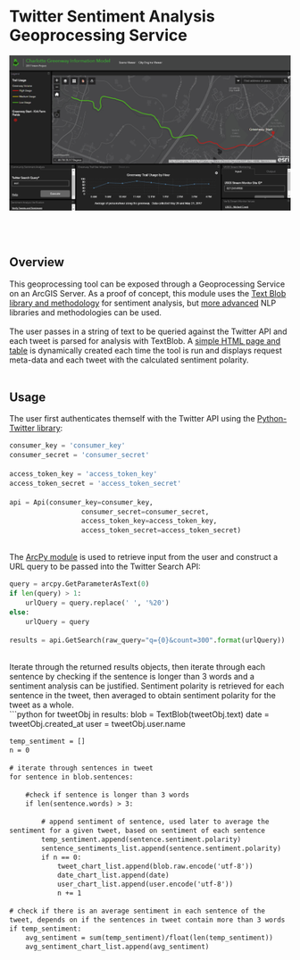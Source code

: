 # Twitter Sentiment Analysis Geoprocessing Service
![This is where an GIF should be. Sorry you can't see it. Try using Chrome](twitter_sentiment.gif "Application Demo")

<br><br>
## Overview
This geoprocessing tool can be exposed through a Geoprocessing Service on an ArcGIS Server.  As a proof of concept, this module uses the [Text Blob library and methodology](https://textblob.readthedocs.io/en/dev/) for sentiment analysis, but [more advanced](https://cloud.google.com/natural-language/) NLP libraries and methodologies can be used. 
<br>
<br>
The user passes in a string of text to be queried against the Twitter API and each tweet is parsed for analysis with TextBlob.  A <a href="http://tghays.github.io/twitter_verification.html">simple HTML page and table</a> is dynamically created each time the tool is run and displays request meta-data and each tweet with the calculated sentiment polarity.
<br>
<br>
## Usage
The user first authenticates themself with the Twitter API using the <a href="https://github.com/bear/python-twitter">Python-Twitter library</a>:

```python
consumer_key = 'consumer_key'
consumer_secret = 'consumer_secret'

access_token_key = 'access_token_key'
access_token_secret = 'access_token_secret'

api = Api(consumer_key=consumer_key,
                  consumer_secret=consumer_secret,
                  access_token_key=access_token_key,
                  access_token_secret=access_token_secret)
```
<br>
The <a href="https://github.com/Esri/developer-support/tree/master/python/arcpy-python">ArcPy module</a> is used to retrieve input from the user and construct a URL query to be passed into the Twitter Search API:

```python
query = arcpy.GetParameterAsText(0)
if len(query) > 1:
    urlQuery = query.replace(' ', '%20')
else:
    urlQuery = query

results = api.GetSearch(raw_query="q={0}&count=300".format(urlQuery))
```
<br>
Iterate through the returned results objects, then iterate through each sentence by checking if the sentence is longer than 3 words and a sentiment analysis can be justified.  Sentiment polarity is retrieved for each sentence in the tweet, then averaged to obtain sentiment polarity for the tweet as a whole.
<br>
```python
for tweetObj in results:
    blob = TextBlob(tweetObj.text)
    date = tweetObj.created_at
    user = tweetObj.user.name

    temp_sentiment = []
    n = 0

    # iterate through sentences in tweet
    for sentence in blob.sentences:

        #check if sentence is longer than 3 words
        if len(sentence.words) > 3:

            # append sentiment of sentence, used later to average the sentiment for a given tweet, based on sentiment of each sentence
            temp_sentiment.append(sentence.sentiment.polarity)
            sentence_sentiments_list.append(sentence.sentiment.polarity)
            if n == 0:
                tweet_chart_list.append(blob.raw.encode('utf-8'))
                date_chart_list.append(date)
                user_chart_list.append(user.encode('utf-8'))
                n += 1

    # check if there is an average sentiment in each sentence of the tweet, depends on if the sentences in tweet contain more than 3 words
    if temp_sentiment:
        avg_sentiment = sum(temp_sentiment)/float(len(temp_sentiment))
        avg_sentiment_chart_list.append(avg_sentiment)
```
